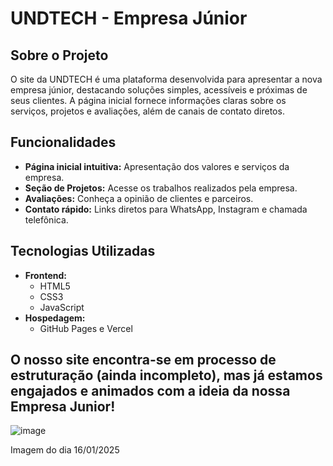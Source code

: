 # UNDTECH - Empresa Júnior 


## Sobre o Projeto

O site da UNDTECH é uma plataforma desenvolvida para apresentar a nova empresa júnior, destacando soluções simples, acessíveis e próximas de seus clientes. A página inicial fornece informações claras sobre os serviços, projetos e avaliações, além de canais de contato diretos.

## Funcionalidades

- **Página inicial intuitiva:** Apresentação dos valores e serviços da empresa.
- **Seção de Projetos:** Acesse os trabalhos realizados pela empresa.
- **Avaliações:** Conheça a opinião de clientes e parceiros.
- **Contato rápido:** Links diretos para WhatsApp, Instagram e chamada telefônica.

## Tecnologias Utilizadas

- **Frontend:**
  - HTML5
  - CSS3
  - JavaScript
- **Hospedagem:**
  - GitHub Pages e Vercel

## O nosso site encontra-se em processo de estruturação (ainda incompleto), mas já estamos engajados e animados com a ideia da nossa Empresa Junior!

![image](https://github.com/user-attachments/assets/f4ee6a48-40b2-4aad-99d3-30906a373e9c)

Imagem do dia 16/01/2025
